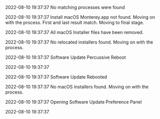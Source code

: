  
2022-08-10 19:37:37
No matching processes were found
 
2022-08-10 19:37:37
Install macOS Monterey.app not found. Moving on with the process.
First and last result match. Moving to final stage.
 
2022-08-10 19:37:37
All macOS Installer files have been removed.
 
2022-08-10 19:37:37
No relocated installers found. Moving on with the process.
 
2022-08-10 19:37:37
Software Update Percussive Reboot
 
2022-08-10 19:37:37
 
2022-08-10 19:37:37
Software Update Rebooted
 
2022-08-10 19:37:37
No macOS installers found. Moving on with the process.
 
2022-08-10 19:37:37
Opening Software Update Preference Panel
 
2022-08-10 19:37:37
